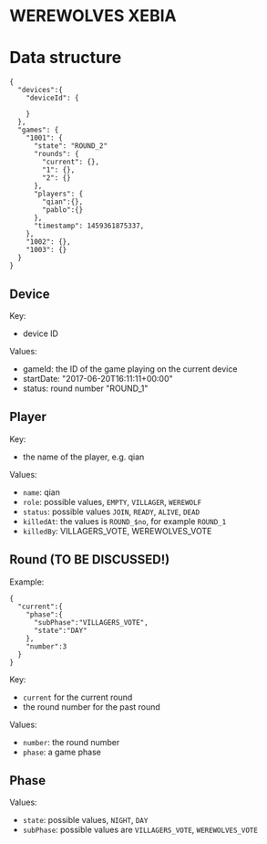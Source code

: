 WEREWOLVES XEBIA
================

# Data structure

```
{
  "devices":{
  	"deviceId": {

  	}
  },
  "games": {
    "1001": {
      "state": "ROUND_2"
      "rounds": {
      	"current": {},
      	"1": {},
      	"2": {}
      },
      "players": {
      	"qian":{},
      	"pablo":{}
      },
      "timestamp": 1459361875337,
    },
    "1002": {},
    "1003": {}
  }
}
```

## Device

Key:

- device ID

Values:

- gameId: the ID of the game playing on the current device
- startDate: "2017-06-20T16:11:11+00:00"
- status: round number "ROUND_1"

## Player

Key:

- the name of the player, e.g. qian

Values:

- `name`: qian
- `role`: possible values, `EMPTY`, `VILLAGER`, `WEREWOLF`
- `status`: possible values `JOIN`, `READY`, `ALIVE`, `DEAD`
- `killedAt`: the values is `ROUND_$no`, for example `ROUND_1`
- `killedBy`: VILLAGERS_VOTE, WEREWOLVES_VOTE

## Round (TO BE DISCUSSED!)

Example:

```
{  
  "current":{  
    "phase":{  
      "subPhase":"VILLAGERS_VOTE",
	  "state":"DAY"
    },
    "number":3
  }
}
```

Key:

- `current` for the current round
- the round number for the past round

Values:

- `number`: the round number
- `phase`: a game phase

## Phase

Values:

- `state`: possible values, `NIGHT`, `DAY`
- `subPhase`: possible values are `VILLAGERS_VOTE`, `WEREWOLVES_VOTE`



